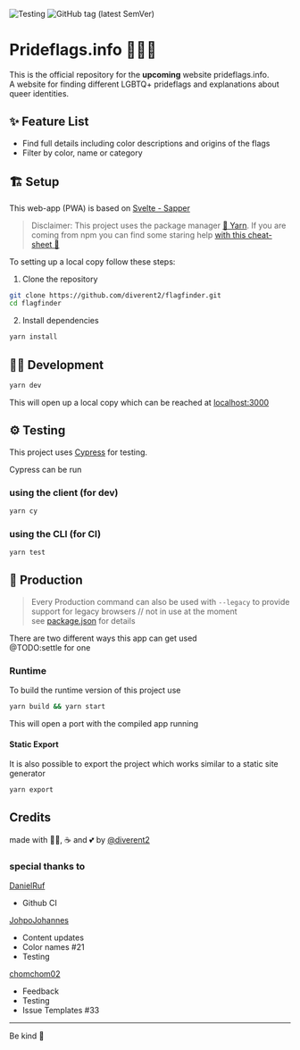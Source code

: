 ![Testing](https://github.com/diverent2/flagfinder/workflows/Testing/badge.svg?branch=master)
![GitHub tag (latest SemVer)](https://img.shields.io/github/v/tag/diverent2/flagfinder?color=blue&label=Version&sort=semver)

# Prideflags.info 🔎🏳️‍🌈

This is the official repository for the **upcoming** website prideflags.info.  
A website for finding different LGBTQ+ prideflags and explanations about queer identities.

## ✨ Feature List

- Find full details including color descriptions and origins of the flags
- Filter by color, name or category

## 🏗️ Setup

This web-app (PWA) is based on [Svelte - Sapper](https://github.com/sveltejs/sapper)

> Disclaimer: This project uses the package manager [🧶 Yarn](https://yarnpkg.com/lang/en/).
> If you are coming from npm you can find some staring help [with this cheat-sheet 👀](https://shift.infinite.red/npm-vs-yarn-cheat-sheet-8755b092e5cc)

To setting up a local copy follow these steps:

1. Clone the repository

```sh
git clone https://github.com/diverent2/flagfinder.git
cd flagfinder
```

2. Install dependencies

```sh
yarn install
```

## 👩‍💻 Development

```sh
yarn dev
```

This will open up a local copy which can be reached at [localhost:3000](http://localhost:3000)

## ⚙️ Testing

This project uses [Cypress](https://www.cypress.io/) for testing.

Cypress can be run

### using the client (for dev)

```sh
yarn cy
```

### using the CLI (for CI)

```sh
yarn test
```

## 🚚 Production

> Every Production command can also be used with `--legacy` to provide support for legacy browsers // not in use at the moment  
> see [package.json](./package.json) for details

There are two different ways this app can get used  
@TODO:settle for one

### Runtime

To build the runtime version of this project use

```sh
yarn build && yarn start
```

This will open a port with the compiled app running

#### Static Export

It is also possible to export the project which works similar to a static site generator

```sh
yarn export
```

## Credits

made with 🌈🦄, ☕ and 💕 by [@diverent2](https://github.com/diverent2)

### special thanks to

[DanielRuf](https://github.com/DanielRuf)

- Github CI

[JohpoJohannes](https://github.com/JohpoJohannes)

- Content updates
- Color names #21
- Testing

[chomchom02](https://github.com/chomchom02)

- Feedback
- Testing
- Issue Templates #33

---

Be kind 🤗

